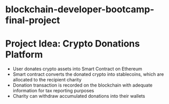# blockchain-developer-bootcamp-final-project

# Project Idea: Crypto Donations Platform

- User donates crypto assets into Smart Contract on Ethereum
- Smart contract converts the donated crypto into stablecoins, which are allocated to the recipient charity
- Donation transaction is recorded on the blockchain with adequate information for tax reporting purposes
- Charity can withdraw accumulated donations into their wallets